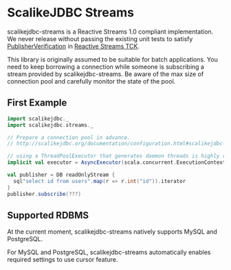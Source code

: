 # ScalikeJDBC Streams

scalikejdbc-streams is a Reactive Streams 1.0 compliant implementation. We never release without passing the existing unit tests to satisfy [PublisherVerification](https://github.com/reactive-streams/reactive-streams-jvm/tree/v1.0.0/tck#structure-of-the-tck) in [Reactive Streams TCK](https://github.com/reactive-streams/reactive-streams-jvm/tree/v1.0.0/tck).

This library is originally assumed to be suitable for batch applications. You need to keep borrowing a connection while someone is subscribing a stream provided by scalikejdbc-streams. Be aware of the max size of connection pool and carefully monitor the state of the pool.

## First Example

```scala
import scalikejdbc._
import scalikejdbc.streams._

// Prepare a connection pool in advance.
// http://scalikejdbc.org/documentation/configuration.html#scalikejdbc-config

// using a ThreadPoolExecutor that generates daemon threads is highly recommended
implicit val executor = AsyncExecutor(scala.concurrent.ExecutionContext.global)

val publisher = DB readOnlyStream {
  sql"select id from users".map(r => r.int("id")).iterator
}
publisher.subscribe(???)
```

## Supported RDBMS

At the current moment, scalikejdbc-streams natively supports MySQL and PostgreSQL.

For MySQL and PostgreSQL, scalikejdbc-streams automatically enables required settings to use cursor feature.


